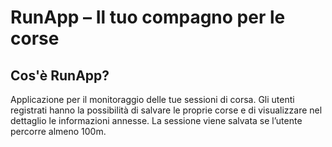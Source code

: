 # RunApp – Il tuo compagno per le corse
## Cos'è RunApp?

Applicazione per il monitoraggio delle tue sessioni di corsa. Gli utenti registrati hanno la 
possibilità di salvare le proprie corse e di visualizzare nel dettaglio le informazioni annesse. 
La sessione viene salvata se l’utente percorre almeno 100m. 

